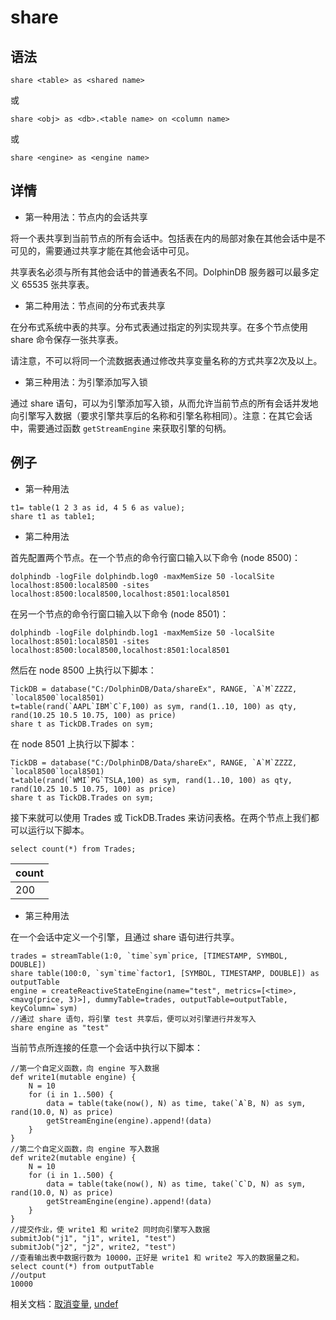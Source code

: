 # share

## 语法

`share <table> as <shared name>`

或

`share <obj> as <db>.<table name> on <column
name>`

或

`share <engine> as <engine name>`

## 详情

* 第一种用法：节点内的会话共享

将一个表共享到当前节点的所有会话中。包括表在内的局部对象在其他会话中是不可见的，需要通过共享才能在其他会话中可见。

共享表名必须与所有其他会话中的普通表名不同。DolphinDB 服务器可以最多定义 65535 张共享表。

* 第二种用法：节点间的分布式表共享

在分布式系统中表的共享。分布式表通过指定的列实现共享。在多个节点使用 share 命令保存一张共享表。

请注意，不可以将同一个流数据表通过修改共享变量名称的方式共享2次及以上。

* 第三种用法：为引擎添加写入锁

通过 share
语句，可以为引擎添加写入锁，从而允许当前节点的所有会话并发地向引擎写入数据（要求引擎共享后的名称和引擎名称相同）。注意：在其它会话中，需要通过函数
`getStreamEngine` 来获取引擎的句柄。

## 例子

* 第一种用法

```
t1= table(1 2 3 as id, 4 5 6 as value);
share t1 as table1;
```

* 第二种用法

首先配置两个节点。在一个节点的命令行窗口输入以下命令 (node 8500)：

```
dolphindb -logFile dolphindb.log0 -maxMemSize 50 -localSite localhost:8500:local8500 -sites localhost:8500:local8500,localhost:8501:local8501
```

在另一个节点的命令行窗口输入以下命令 (node 8501)：

```
dolphindb -logFile dolphindb.log1 -maxMemSize 50 -localSite localhost:8501:local8501 -sites localhost:8500:local8500,localhost:8501:local8501
```

然后在 node 8500 上执行以下脚本：

```
TickDB = database("C:/DolphinDB/Data/shareEx", RANGE, `A`M`ZZZZ, `local8500`local8501)
t=table(rand(`AAPL`IBM`C`F,100) as sym, rand(1..10, 100) as qty, rand(10.25 10.5 10.75, 100) as price)
share t as TickDB.Trades on sym;
```

在 node 8501 上执行以下脚本：

```
TickDB = database("C:/DolphinDB/Data/shareEx", RANGE, `A`M`ZZZZ, `local8500`local8501)
t=table(rand(`WMI`PG`TSLA,100) as sym, rand(1..10, 100) as qty, rand(10.25 10.5 10.75, 100) as price)
share t as TickDB.Trades on sym;
```

接下来就可以使用 Trades 或 TickDB.Trades 来访问表格。在两个节点上我们都可以运行以下脚本。

```
select count(*) from Trades;
```

| count |
| --- |
| 200 |

* 第三种用法

在一个会话中定义一个引擎，且通过 share 语句进行共享。

```
trades = streamTable(1:0, `time`sym`price, [TIMESTAMP, SYMBOL, DOUBLE])
share table(100:0, `sym`time`factor1, [SYMBOL, TIMESTAMP, DOUBLE]) as outputTable
engine = createReactiveStateEngine(name="test", metrics=[<time>, <mavg(price, 3)>], dummyTable=trades, outputTable=outputTable, keyColumn=`sym)
//通过 share 语句，将引擎 test 共享后，便可以对引擎进行并发写入
share engine as "test"
```

当前节点所连接的任意一个会话中执行以下脚本：

```
//第一个自定义函数，向 engine 写入数据
def write1(mutable engine) {
	N = 10
	for (i in 1..500) {
		data = table(take(now(), N) as time, take(`A`B, N) as sym, rand(10.0, N) as price)
		getStreamEngine(engine).append!(data)
	}
}
//第二个自定义函数，向 engine 写入数据
def write2(mutable engine) {
	N = 10
	for (i in 1..500) {
		data = table(take(now(), N) as time, take(`C`D, N) as sym, rand(10.0, N) as price)
		getStreamEngine(engine).append!(data)
	}
}
//提交作业，使 write1 和 write2 同时向引擎写入数据
submitJob("j1", "j1", write1, "test")
submitJob("j2", "j2", write2, "test")
//查看输出表中数据行数为 10000，正好是 write1 和 write2 写入的数据量之和。
select count(*) from outputTable
//output
10000
```

相关文档：[取消变量](../objs/undef_var.md), [undef](../../funcs/u/undef.md)

